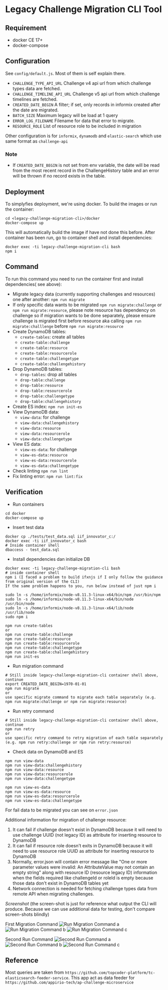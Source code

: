# Legacy Challenge Migration CLI Tool

## Requirement
- docker CE 17+
- docker-compose

## Configuration
See `config/default.js`. Most of them is self explain there.
- `CHALLENGE_TYPE_API_URL` Challenge v4 api url from which challenge types data are fetched.
- `CHALLENGE_TIMELINE_API_URL` Challenge v5 api url from which challenge timelines are fetched.
- `CREATED_DATE_BEGIN` A filter; if set, only records in informix created after the date are migrated.
- `BATCH_SIZE` Maximum legacy will be load at 1 query
- `ERROR_LOG_FILENAME` Filename for data that error to migrate.
- `RESOURCE_ROLE` List of resource role to be included in migration

Other configuration is for `informix`, `dynamodb` and `elastic-search` which use same format as `challenge-api`

### Note
- If `CREATED_DATE_BEGIN` is not set from env variable, the date will be read from
    the most recent record in the ChallengeHistory table and an error will be thrown if no record exists in the table.

## Deployment
To simplyfies deployment, we're using docker. To build the images
or run the container:
```
cd <legacy-challenge-migration-cli>/docker
docker-compose up
```
This will automatically build the image if have not done this before.
After container has been run, go to container shell and install dependencies:

```
docker exec -ti legacy-challenge-migration-cli bash
npm i
```

## Command
To run this command you need to run the container first and install dependencies( see above):

- Migrate legacy data (currently supporting challenges and resources) one after another:
`npm run migrate`
- If only specific data wants to be migrated
`npm run migrate:challenge` or `npm run migrate:resource`, please note resource has dependency on challenge so if migration wants to be done separately, please ensure challenge is migrated first before resource aka calling `npm run migrate:challlenge` before `npm run migrate:resource`
- Create DynamoDB tables:
  - `create-tables`: create all tables
  - `create-table:challenge`
  - `create-table:resource`
  - `create-table:resourcerole`
  - `create-table:challengetype`
  - `create-table:challengehistory`
- Drop DynamoDB tables:
  - `drop-tables`: drop all tables
  - `drop-table:challenge`
  - `drop-table:resource`
  - `drop-table:resourcerole`
  - `drop-table:challengetype`
  - `drop-table:challengehistory`
- Create ES index:
`npm run init-es`
- View DynamoDB data:
  - `view-data`: for challenge
  - `view-data:challengehistory`
  - `view-data:resource`
  - `view-data:resourcerole`
  - `view-data:challengetype`
- View ES data:
  - `view-es-data`: for challenge
  - `view-es-data:resource`
  - `view-es-data:resourcerole`
  - `view-es-data:challengetype`
- Check linting
`npm run lint`
- Fix linting error:
`npm run lint:fix`

## Verification
- Run containers
```
cd docker
docker-compose up
```
- Insert test data
```
docker cp ./tests/test_data.sql iif_innovator_c:/
docker exec -ti iif_innovator_c bash
# Inside container shell
dbaccess - test_data.sql
```

- Install dependencies dan initialize DB
```
docker exec -ti legacy-challenge-migration-cli bash
# inside container shell
npm i (I faced a problem to build ifxnjs if I only follow the guidance from original version of the CLI)
If the same problem happens to you, run below instead of just npm i

sudo ln -s /home/informix/node-v8.11.3-linux-x64/bin/npm /usr/bin/npm
sudo ln -s /home/informix/node-v8.11.3-linux-x64/bin/node /usr/bin/node
sudo ln -s /home/informix/node-v8.11.3-linux-x64/lib/node /usr/lib/node
sudo npm i

npm run create-tables
or
npm run create-table:challenge
npm run create-table:resource
npm run create-table:resourcerole
npm run create-table:challengetype
npm run create-table:challengehistory
npm run init-es
```

- Run migration command
```
# Still inside legacy-challenge-migration-cli container shell above, continue
export CREATED_DATE_BEGIN=1970-01-01
npm run migrate
or
use specific migrate command to migrate each table separately (e.g. npm run migrate:challenge or npm run migrate:resource)
```

- Run retry command
```
# Still inside legacy-challenge-migration-cli container shell above, continue
npm run retry
or
use specific retry command to retry migration of each table separately (e.g. npm run retry:challenge or npm run retry:resource)
```

- Check data on DynamoDB and ES
```
npm run view-data
npm run view-data:challengehistory
npm run view-data:resource
npm run view-data:resourcerole
npm run view-data:challengetype

npm run view-es-data
npm run view-es-data:resource
npm run view-es-data:resourcerole
npm run view-es-data:challengetype
```

For fail data to be migrated you can see on `error.json`

Additional information for migration of challenge resource:

1.  It can fail if challenge doesn't exist in DynamoDB because it will need to use challenge UUID (not legacy ID) as attribute for inserting resource to DynamoDB
2.  It can fail if resource role doesn't exits in DynamoDB because it will need to use resource role UUID as attribute for inserting resource to DynamoDB
3.  Normally, error.json will contain error message like "One or more parameter values were invalid: An AttributeValue may not contain an empty string" along with resource ID (resource legacy ID) information when the fields required like challengeId or roleId is empty because those data don't exist in DynamoDB tables yet
4. Network connection is needed for fetching challenge types data from remote API when migrating challenges.

*Screenshot* (the screen-shot is just for reference what output the CLI will produce. Because we can use additional data for testing, don't compare screen-shots blindly)

First Migration Command
![Run Migration Command a](screen-shot/npm_run_migrate_1.png)
![Run Migration Command b](screen-shot/npm_run_migrate_1b.png)
![Run Migration Command c](screen-shot/npm_run_migrate_1c.png)

Second Run Command
![Second Run Command a](screen-shot/npm_run_migrate_2.png)
![Second Run Command b](screen-shot/npm_run_migrate_2b.png)
![Second Run Command c](screen-shot/npm_run_migrate_2c.png)


## Reference
Most queries are taken from `https://github.com/topcoder-platform/tc-elasticsearch-feeder-service`.
This app act as data feeder for `https://github.com/appirio-tech/ap-challenge-microservice`
